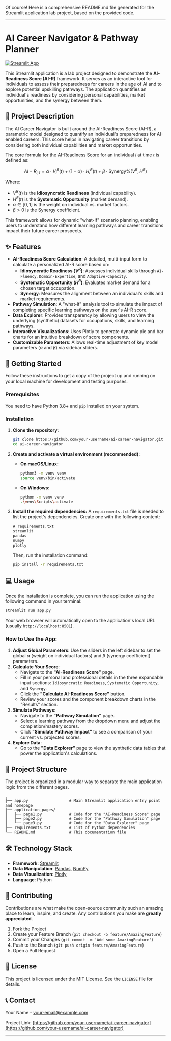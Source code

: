 Of course! Here is a comprehensive README.md file generated for the Streamlit application lab project, based on the provided code.

---

# AI Career Navigator & Pathway Planner

[![Streamlit App](https://static.streamlit.io/badges/streamlit_badge_black_white.svg)](https://<your-streamlit-app-url-here>) <!-- Replace with your deployment URL -->

 <!-- It's a good practice to add a screenshot of your app -->

This Streamlit application is a lab project designed to demonstrate the **AI-Readiness Score (AI-R)** framework. It serves as an interactive tool for individuals to assess their preparedness for careers in the age of AI and to explore potential upskilling pathways. The application quantifies an individual's readiness by considering personal capabilities, market opportunities, and the synergy between them.

## 📖 Project Description

The AI Career Navigator is built around the AI-Readiness Score (AI-R), a parametric model designed to quantify an individual's preparedness for AI-enabled careers. This score helps in navigating career transitions by considering both individual capabilities and market opportunities.

The core formula for the AI-Readiness Score for an individual $i$ at time $t$ is defined as:

$$ AI-R_{i,t} = \alpha \cdot V^R_i(t) + (1-\alpha) \cdot H^R_i(t) + \beta \cdot \text{Synergy}\%(V^R, H^R) $$

Where:
-   $V^R(t)$ is the **Idiosyncratic Readiness** (individual capability).
-   $H^R(t)$ is the **Systematic Opportunity** (market demand).
-   $\alpha \in [0,1]$ is the weight on individual vs. market factors.
-   $\beta > 0$ is the Synergy coefficient.

This framework allows for dynamic "what-if" scenario planning, enabling users to understand how different learning pathways and career transitions impact their future career prospects.

## ✨ Features

-   **AI-Readiness Score Calculation**: A detailed, multi-input form to calculate a personalized AI-R score based on:
    -   **Idiosyncratic Readiness ($V^R$)**: Assesses individual skills through `AI-Fluency`, `Domain-Expertise`, and `Adaptive-Capacity`.
    -   **Systematic Opportunity ($H^R$)**: Evaluates market demand for a chosen target occupation.
    -   **Synergy**: Measures the alignment between an individual's skills and market requirements.
-   **Pathway Simulation**: A "what-if" analysis tool to simulate the impact of completing specific learning pathways on the user's AI-R score.
-   **Data Explorer**: Provides transparency by allowing users to view the underlying (synthetic) datasets for occupations, skills, and learning pathways.
-   **Interactive Visualizations**: Uses Plotly to generate dynamic pie and bar charts for an intuitive breakdown of score components.
-   **Customizable Parameters**: Allows real-time adjustment of key model parameters ($\alpha$ and $\beta$) via sidebar sliders.

## 🚀 Getting Started

Follow these instructions to get a copy of the project up and running on your local machine for development and testing purposes.

### Prerequisites

You need to have Python 3.8+ and `pip` installed on your system.

### Installation

1.  **Clone the repository:**
    ```bash
    git clone https://github.com/your-username/ai-career-navigator.git
    cd ai-career-navigator
    ```

2.  **Create and activate a virtual environment (recommended):**
    -   **On macOS/Linux:**
        ```bash
        python3 -m venv venv
        source venv/bin/activate
        ```
    -   **On Windows:**
        ```bash
        python -m venv venv
        .\venv\Scripts\activate
        ```

3.  **Install the required dependencies:**
    A `requirements.txt` file is needed to list the project's dependencies. Create one with the following content:
    ```txt
    # requirements.txt
    streamlit
    pandas
    numpy
    plotly
    ```
    Then, run the installation command:
    ```bash
    pip install -r requirements.txt
    ```

## 💻 Usage

Once the installation is complete, you can run the application using the following command in your terminal:

```bash
streamlit run app.py
```

Your web browser will automatically open to the application's local URL (usually `http://localhost:8501`).

### How to Use the App:

1.  **Adjust Global Parameters**: Use the sliders in the left sidebar to set the global $\alpha$ (weight on individual factors) and $\beta$ (synergy coefficient) parameters.
2.  **Calculate Your Score**:
    -   Navigate to the **"AI-Readiness Score"** page.
    -   Fill in your personal and professional details in the three expandable input sections: `Idiosyncratic Readiness`, `Systematic Opportunity`, and `Synergy`.
    -   Click the **"Calculate AI-Readiness Score"** button.
    -   Review your scores and the component breakdown charts in the "Results" section.
3.  **Simulate Pathways**:
    -   Navigate to the **"Pathway Simulation"** page.
    -   Select a learning pathway from the dropdown menu and adjust the completion/mastery scores.
    -   Click **"Simulate Pathway Impact"** to see a comparison of your current vs. projected scores.
4.  **Explore Data**:
    -   Go to the **"Data Explorer"** page to view the synthetic data tables that power the application's calculations.

## 📁 Project Structure

The project is organized in a modular way to separate the main application logic from the different pages.

```
.
├── app.py                  # Main Streamlit application entry point and homepage
├── application_pages/
│   ├── page1.py            # Code for the "AI-Readiness Score" page
│   ├── page2.py            # Code for the "Pathway Simulation" page
│   └── page3.py            # Code for the "Data Explorer" page
├── requirements.txt        # List of Python dependencies
└── README.md               # This documentation file
```

## 🛠️ Technology Stack

-   **Framework**: [Streamlit](https://streamlit.io/)
-   **Data Manipulation**: [Pandas](https://pandas.pydata.org/), [NumPy](https://numpy.org/)
-   **Data Visualization**: [Plotly](https://plotly.com/python/)
-   **Language**: Python

## 🤝 Contributing

Contributions are what make the open-source community such an amazing place to learn, inspire, and create. Any contributions you make are **greatly appreciated**.

1.  Fork the Project
2.  Create your Feature Branch (`git checkout -b feature/AmazingFeature`)
3.  Commit your Changes (`git commit -m 'Add some AmazingFeature'`)
4.  Push to the Branch (`git push origin feature/AmazingFeature`)
5.  Open a Pull Request

## 📄 License

This project is licensed under the MIT License. See the `LICENSE` file for details.

## 📞 Contact

Your Name - [your-email@example.com](mailto:your-email@example.com)

Project Link: [https://github.com/your-username/ai-career-navigator](https://github.com/your-username/ai-career-navigator)

---